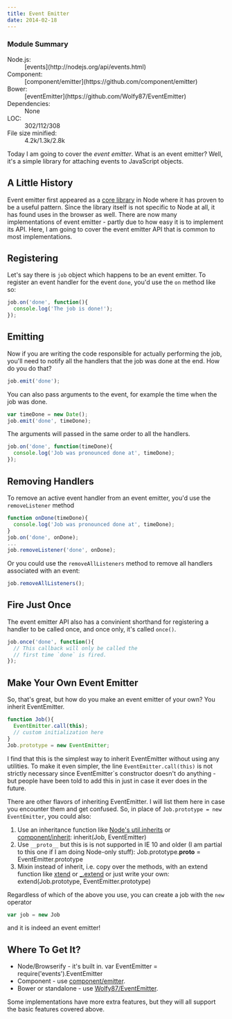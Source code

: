 ```yaml
---
title: Event Emitter
date: 2014-02-18
---
```

<div class="summary">
  <h3>Module Summary</h3>
  <dl>
    <dt>Node.js:</dt>
    <dd>[events](http://nodejs.org/api/events.html)</dd>
    <dt>Component:</dt>
    <dd>[component/emitter](https://github.com/component/emitter)</dd>
    <dt>Bower:</dt>
    <dd>[eventEmitter](https://github.com/Wolfy87/EventEmitter)</dd>
    <dt>Dependencies:</dt>
    <dd>None</dd>
    <dt title="lines of code with comments and empty lines stripped">LOC:</dt>
    <dd title="lines of code with comments and empty lines stripped">
      <span title="Node built-in version">302</span>/<span title="Component version">112</span>/<span title="Bower/Wolfy87 version">308</span>
    </dd>
    <dt>File size minified:</dt>   
    <dd>
      <span title="Node built-in version">4.2k</span>/<span title="Component version">1.3k</span>/<span title="Bower/Wolfy87 version">2.8k</span>
    </dd> 
  </dl>
</div>

Today I am going to cover the *event emitter*. What is an event emitter? Well, it's a simple library for attaching events to JavaScript objects. 

## A Little History

Event emitter first appeared as a [core library](http://nodejs.org/api/events.html) in Node where it has proven to be a useful pattern. Since the library itself is not specific to Node at all, it has found uses in the browser as well. There are now many implementations of event emitter - partly due to how easy it is to implement its API. Here, I am going to cover the event emitter API that is common to most implementations.

## Registering

Let's say there is `job` object which happens to be an event emitter. To register an event handler for the event `done`, you'd use the `on` method like so:

``` js
job.on('done', function(){
  console.log('The job is done!');
});
```

## Emitting

Now if you are writing the code responsible for actually performing the job, you'll need to notify all the handlers that the job was done at the end. How do you do that?

``` js
job.emit('done');
```

You can also pass arguments to the event, for example the time when the job was done.

``` js
var timeDone = new Date();
job.emit('done', timeDone);
```

The arguments will passed in the same order to all the handlers.

``` js
job.on('done', function(timeDone){
  console.log('Job was pronounced done at', timeDone);
});
```

## Removing Handlers

To remove an active event handler from an event emitter, you'd use the `removeListener` method

``` js
function onDone(timeDone){
  console.log('Job was pronounced done at', timeDone);
}
job.on('done', onDone);
...
job.removeListener('done', onDone);
```

Or you could use the `removeAllListeners` method to remove all handlers associated with an event:

``` js
job.removeAllListeners();
```

## Fire Just Once

The event emitter API also has a convinient shorthand for registering a handler to be called once, and once only, it's called `once()`.

``` js
job.once('done', function(){
  // This callback will only be called the
  // first time `done` is fired.
});
```

## Make Your Own Event Emitter

So, that's great, but how do you make an event emitter of your own? You inherit EventEmitter.

``` js
function Job(){
  EventEmitter.call(this);
  // custom initialization here
}
Job.prototype = new EventEmitter;
```

I find that this is the simplest way to inherit EventEmitter without using any utilities. To make it even simpler, the line `EventEmitter.call(this)` is not strictly necessary since EventEmitter`s constructor doesn't do anything - but people have been told to add this in just in case it ever does in the future.

There are other flavors of inheriting EventEmitter. I will list them here in case you encounter them and get confused. So, in place of `Job.prototype = new EventEmitter`, you could also:

1. Use an inheritance function like [Node's util.inherits](http://nodejs.org/api/util.html#util_util_inherits_constructor_superconstructor) or [component/inherit](https://github.com/component/inherit):
        inherit(Job, EventEmitter)
2. Use `__proto__` but this is is not supported in IE 10 and older (I am partial to this one if I am doing Node-only stuff):
        Job.prototype.__proto__ = EventEmitter.prototype
3. Mixin instead of inherit, i.e. copy over the methods, with an extend function like [xtend](https://github.com/Raynos/xtend) or [_.extend](http://underscorejs.org/#extend) or just write your own:
        extend(Job.prototype, EventEmitter.prototype)

Regardless of which of the above you use, you can create a job with the `new` operator

``` js
var job = new Job
```

and it is indeed an event emitter!

## Where To Get It?

* Node/Browserify - it's built in.
        var EventEmitter = require('events').EventEmitter
* Component - use [component/emitter](https://github.com/component/emitter).
* Bower or standalone - use [Wolfy87/EventEmitter](https://github.com/Wolfy87/EventEmitter).

Some implementations have more extra features, but they will all support the basic features covered above.